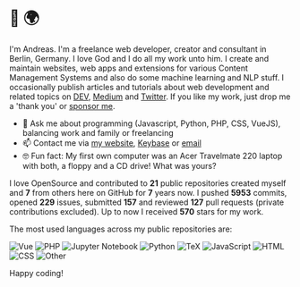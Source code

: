 # 👋 🌍

I'm Andreas. I'm a freelance web developer, creator and consultant in Berlin, Germany. I love God and I do all my work unto him. I create and maintain websites, web apps and extensions for various Content Management Systems and also do some machine learning and NLP stuff. I occasionally publish articles and tutorials about web development and related topics on [DEV](https://dev.to/devmount), [Medium](https://medium.com/@devmount) and [Twitter](https://twitter.com/devmount). If you like my work, just drop me a 'thank you' or [sponsor me](https://github.com/sponsors/devmount).

- 💬 Ask me about programming (Javascript, Python, PHP, CSS, VueJS), balancing work and family or freelancing
- 📫 Contact me via [my website](https://devmount.de/en#contact), [Keybase](https://keybase.io/devmount) or [email](mailto:hello@devmount.de)
- 🤓 Fun fact: My first own computer was an Acer Travelmate 220 laptop with both, a floppy and a CD drive! What was yours?

I love OpenSource and contributed to **21** public repositories created myself and **7** from others here on GitHub for **7** years now. I pushed **5953** commits, opened **229** issues, submitted **157** and reviewed **127** pull requests (private contributions excluded). Up to now I received **570** stars for my work.

The most used languages across my public repositories are:

![Vue](https://img.shields.io/static/v1?style=flat-square&label=Vue&color=555&labelColor=%2341b883&message=30.9%20%25)
![PHP](https://img.shields.io/static/v1?style=flat-square&label=PHP&color=555&labelColor=%234F5D95&message=28.8%20%25)
![Jupyter Notebook](https://img.shields.io/static/v1?style=flat-square&label=Jupyter%20Notebook&color=555&labelColor=%23DA5B0B&message=14.3%20%25)
![Python](https://img.shields.io/static/v1?style=flat-square&label=Python&color=555&labelColor=%233572A5&message=11%20%25)
![TeX](https://img.shields.io/static/v1?style=flat-square&label=TeX&color=555&labelColor=%233D6117&message=4.7%20%25)
![JavaScript](https://img.shields.io/static/v1?style=flat-square&label=JavaScript&color=555&labelColor=%23f1e05a&message=4.2%20%25)
![HTML](https://img.shields.io/static/v1?style=flat-square&label=HTML&color=555&labelColor=%23e34c26&message=2%20%25)
![CSS](https://img.shields.io/static/v1?style=flat-square&label=CSS&color=555&labelColor=%23563d7c&message=1.5%20%25)
![Other](https://img.shields.io/static/v1?style=flat-square&label=Other&color=555&labelColor=%23ededed&message=2.3%20%25)

Happy coding!
